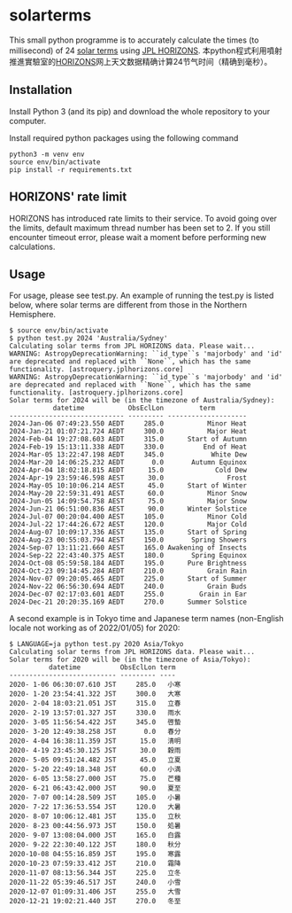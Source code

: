 # solarterms
This small python programme is to accurately calculate the times (to millisecond) of 24 [solar terms](https://en.wikipedia.org/wiki/Solar_term)
using [JPL HORIZONS](https://ssd.jpl.nasa.gov/).
本python程式利用噴射推進實驗室的[HORIZONS](https://ssd.jpl.nasa.gov/)网上天文数据精确计算24节气时间（精确到毫秒）。

## Installation
Install Python 3 (and its pip) and download the whole repository to your computer. 

Install required python packages using the following command
```
python3 -m venv env
source env/bin/activate
pip install -r requirements.txt
```

## HORIZONS' rate limit
HORIZONS has introduced rate limits to their service. To avoid going over the limits, default maximum thread number has been set to 2. If you still encounter timeout error, please wait a moment before performing new calculations. 

## Usage
For usage, please see test.py. An example of running the test.py is listed below, where solar terms are different from those in the Northern Hemisphere.
```
$ source env/bin/activate
$ python test.py 2024 'Australia/Sydney'
Calculating solar terms from JPL HORIZONS data. Please wait...
WARNING: AstropyDeprecationWarning: ``id_type``s 'majorbody' and 'id' are deprecated and replaced with ``None``, which has the same functionality. [astroquery.jplhorizons.core]
WARNING: AstropyDeprecationWarning: ``id_type``s 'majorbody' and 'id' are deprecated and replaced with ``None``, which has the same functionality. [astroquery.jplhorizons.core]
Solar terms for 2024 will be (in the timezone of Australia/Sydney):
           datetime           ObsEclLon         term
----------------------------- --------- --------------------
2024-Jan-06 07:49:23.550 AEDT     285.0           Minor Heat
2024-Jan-21 01:07:21.724 AEDT     300.0           Major Heat
2024-Feb-04 19:27:08.603 AEDT     315.0      Start of Autumn
2024-Feb-19 15:13:11.338 AEDT     330.0          End of Heat
2024-Mar-05 13:22:47.198 AEDT     345.0            White Dew
2024-Mar-20 14:06:25.232 AEDT       0.0       Autumn Equinox
2024-Apr-04 18:02:18.815 AEDT      15.0             Cold Dew
2024-Apr-19 23:59:46.598 AEST      30.0                Frost
2024-May-05 10:10:06.214 AEST      45.0      Start of Winter
2024-May-20 22:59:31.491 AEST      60.0           Minor Snow
2024-Jun-05 14:09:54.758 AEST      75.0           Major Snow
2024-Jun-21 06:51:00.836 AEST      90.0      Winter Solstice
2024-Jul-07 00:20:04.400 AEST     105.0           Minor Cold
2024-Jul-22 17:44:26.672 AEST     120.0           Major Cold
2024-Aug-07 10:09:17.336 AEST     135.0      Start of Spring
2024-Aug-23 00:55:03.794 AEST     150.0       Spring Showers
2024-Sep-07 13:11:21.660 AEST     165.0 Awakening of Insects
2024-Sep-22 22:43:40.375 AEST     180.0       Spring Equinox
2024-Oct-08 05:59:58.184 AEDT     195.0      Pure Brightness
2024-Oct-23 09:14:45.284 AEDT     210.0           Grain Rain
2024-Nov-07 09:20:05.465 AEDT     225.0      Start of Summer
2024-Nov-22 06:56:30.694 AEDT     240.0           Grain Buds
2024-Dec-07 02:17:03.601 AEDT     255.0         Grain in Ear
2024-Dec-21 20:20:35.169 AEDT     270.0      Summer Solstice
```
A second example is in Tokyo time and Japanese term names (non-English locale not working as of 2022/01/05) for 2020:
```
$ LANGUAGE=ja python test.py 2020 Asia/Tokyo  
Calculating solar terms from JPL HORIZONS data. Please wait...
Solar terms for 2020 will be (in the timezone of Asia/Tokyo):
          datetime          ObsEclLon term
--------------------------- --------- ----
2020- 1-06 06:30:07.610 JST     285.0   小寒
2020- 1-20 23:54:41.322 JST     300.0   大寒
2020- 2-04 18:03:21.051 JST     315.0   立春
2020- 2-19 13:57:01.327 JST     330.0   雨水
2020- 3-05 11:56:54.422 JST     345.0   啓蟄
2020- 3-20 12:49:38.258 JST       0.0   春分
2020- 4-04 16:38:11.359 JST      15.0   清明
2020- 4-19 23:45:30.125 JST      30.0   穀雨
2020- 5-05 09:51:24.482 JST      45.0   立夏
2020- 5-20 22:49:18.348 JST      60.0   小満
2020- 6-05 13:58:27.000 JST      75.0   芒種
2020- 6-21 06:43:42.000 JST      90.0   夏至
2020- 7-07 00:14:28.509 JST     105.0   小暑
2020- 7-22 17:36:53.554 JST     120.0   大暑
2020- 8-07 10:06:12.481 JST     135.0   立秋
2020- 8-23 00:44:56.973 JST     150.0   処暑
2020- 9-07 13:08:04.000 JST     165.0   白露
2020- 9-22 22:30:40.122 JST     180.0   秋分
2020-10-08 04:55:16.859 JST     195.0   寒露
2020-10-23 07:59:33.412 JST     210.0   霜降
2020-11-07 08:13:56.344 JST     225.0   立冬
2020-11-22 05:39:46.517 JST     240.0   小雪
2020-12-07 01:09:31.406 JST     255.0   大雪
2020-12-21 19:02:21.440 JST     270.0   冬至
```
